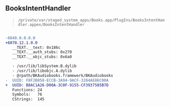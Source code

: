 ## BooksIntentHandler

> `/private/var/staged_system_apps/Books.app/PlugIns/BooksIntentHandler.appex/BooksIntentHandler`

```diff

-6040.0.0.0.0
+6070.12.1.0.0
   __TEXT.__text: 0x186c
   __TEXT.__auth_stubs: 0x270
   __TEXT.__objc_stubs: 0x6a0

   - /usr/lib/libSystem.B.dylib
   - /usr/lib/libobjc.A.dylib
   - @rpath/BKAudiobooks.framework/BKAudiobooks
-  UUID: F8F2B858-ECCB-3A94-9ACF-3284AE86C00A
+  UUID: B8AC1A26-D00A-3C0F-9155-CF3937585B7D
   Functions: 24
   Symbols:   76
   CStrings:  145

```
